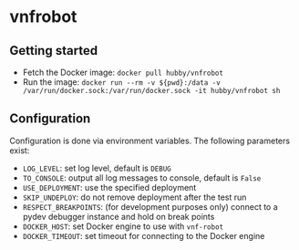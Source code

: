 # vnfrobot

## Getting started

- Fetch the Docker image: `docker pull hubby/vnfrobot`
- Run the image: `docker run --rm -v ${pwd}:/data -v /var/run/docker.sock:/var/run/docker.sock -it hubby/vnfrobot sh`

## Configuration

Configuration is done via environment variables. The following parameters exist:

- `LOG_LEVEL`: set log level, default is `DEBUG`
- `TO_CONSOLE`: output all log messages to console, default is `False`
- `USE_DEPLOYMENT`: use the specified deployment
- `SKIP_UNDEPLOY`: do not remove deployment after the test run
- `RESPECT_BREAKPOINTS`: (for development purposes only) connect to a pydev debugger instance 
and hold on break points
- `DOCKER_HOST`: set Docker engine to use with `vnf-robot`
- `DOCKER_TIMEOUT`: set timeout for connecting to the Docker engine
